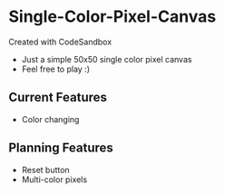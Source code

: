 # Single-Color-Pixel-Canvas
Created with CodeSandbox

- Just a simple 50x50 single color pixel canvas
- Feel free to play :)

## Current Features
- Color changing

## Planning Features
- Reset button
- Multi-color pixels